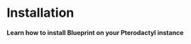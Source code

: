 # Installation
<h4 class="fw-light">Learn how to install Blueprint on your Pterodactyl instance</h4>